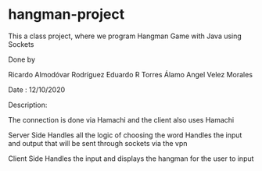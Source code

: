 # hangman-project
This a class project, where we program Hangman Game with Java using Sockets

Done by 

Ricardo Almodóvar Rodríguez
Eduardo R Torres Álamo
Angel Velez Morales

Date : 12/10/2020

Description:

The connection is done via Hamachi and the client also uses Hamachi

Server Side
Handles all the logic of choosing the word
Handles the input and output that will be sent through sockets via the vpn


Client Side
Handles the input and displays the hangman for the user to input




